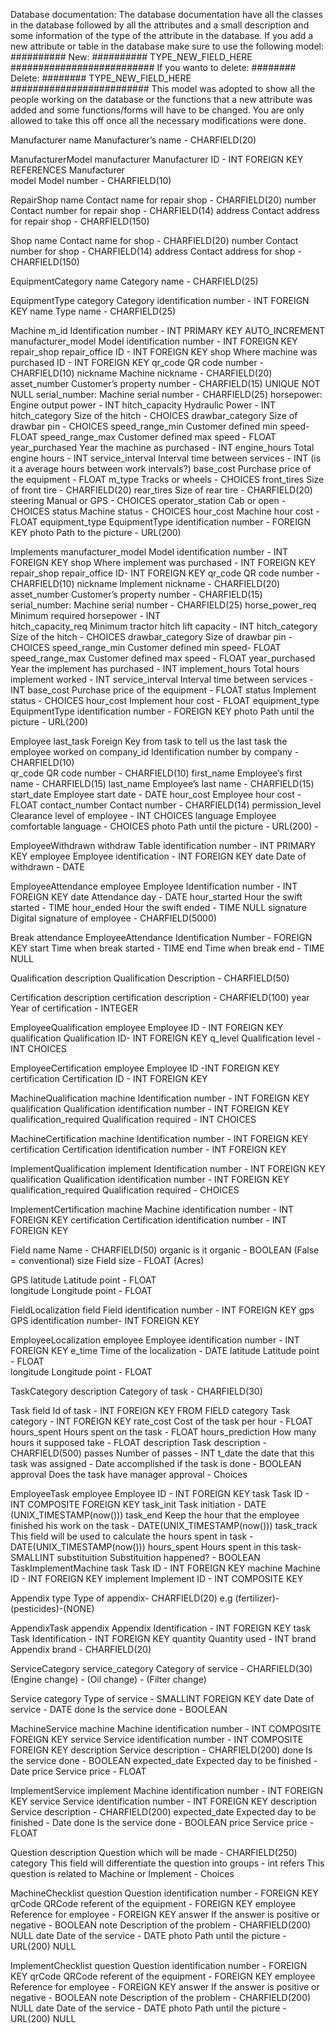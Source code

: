 Database documentation:
	The database documentation have all the classes in the database followed by all the attributes and a small description
	and some information of the type of the attribute in the database. If you add a new attribute or table in the database make sure to use the following model:
		########## New: ##########
		TYPE_NEW_FIELD_HERE
		##########################
	If you wanto to delete:
		######## Delete: ########
		TYPE_NEW_FIELD_HERE
		#########################
	This model was adopted to show all the people working on the database or the functions that a new attribute was added and some functions/forms will have to be changed. You are only allowed to take this off once all the necessary modifications were done.

Manufacturer
	name 					Manufacturer’s name - CHARFIELD(20)

ManufacturerModel
	manufacturer			Manufacturer ID - INT FOREIGN KEY REFERENCES Manufacturer	
	model					Model number - CHARFIELD(10)

RepairShop
	name					Contact name for repair shop - CHARFIELD(20)
	number					Contact number for repair shop - CHARFIELD(14)
	address					Contact address for repair shop - CHARFIELD(150)

Shop
	name					Contact name for shop - CHARFIELD(20)
	number					Contact number for shop - CHARFIELD(14)
	address					Contact address for shop - CHARFIELD(150)

EquipmentCategory
	name 					Category name - CHARFIELD(25)

EquipmentType
	category 				Category identification number -  INT FOREIGN KEY
	name					Type name - CHARFIELD(25)

Machine
	m_id 					Identification number - INT PRIMARY KEY AUTO_INCREMENT
	manufacturer_model		Model identification number - INT FOREIGN KEY
	repair_shop				repair_office ID - INT FOREIGN KEY
	shop					Where machine was purchased ID - INT FOREIGN KEY
	qr_code 				QR code number - CHARFIELD(10)
	nickname				Machine nickname - CHARFIELD(20)
	asset_number	 		Customer’s property number - CHARFIELD(15) UNIQUE NOT NULL
	serial_number: 			Machine serial number - CHARFIELD(25)
	horsepower:				Engine output power - INT
	hitch_capacity			Hydraulic Power - INT
	hitch_category			Size of the hitch - CHOICES
	drawbar_category		Size of drawbar pin - CHOICES
	speed_range_min			Customer defined min speed- FLOAT
	speed_range_max			Customer defined max speed - FLOAT
	year_purchased			Year the machine as purchased - INT
	engine_hours			Total engine hours - INT
	service_interval		Interval time between services - INT (is it a average hours between work intervals?)
	base_cost				Purchase price of the equipment - FLOAT 
	m_type					Tracks or wheels - CHOICES
	front_tires				Size of front tire - CHARFIELD(20)
	rear_tires				Size of rear tire - CHARFIELD(20)
	steering				Manual or GPS - CHOICES
	operator_station		Cab or open - CHOICES
	status					Machine status - CHOICES
	hour_cost				Machine hour cost - FLOAT
	equipment_type			EquipmentType identification number - FOREIGN KEY
	photo					Path to the picture -  URL(200)

Implements
	manufacturer_model		Model identification number - INT FOREIGN KEY
	shop					Where implement was purchased - INT FOREIGN KEY
	repair_shop				repair_office ID- INT FOREIGN KEY
	qr_code					QR code number - CHARFIELD(10)
	nickname				Implement nickname - CHARFIELD(20)
	asset_number			Customer’s property number - CHARFIELD(15)
	serial_number: 			Machine serial number - CHARFIELD(25)
	horse_power_req			Minimum required horsepower - INT		
	hitch_capacity_req		Minimum tractor hitch lift capacity - INT
	hitch_category			Size of the hitch - CHOICES
	drawbar_category		Size of drawbar pin - CHOICES
	speed_range_min			Customer defined min speed- FLOAT
	speed_range_max			Customer defined max speed - FLOAT
	year_purchased			Year the implement has purchased - INT
	implement_hours			Total hours implement worked - INT
	service_interval		Interval time between services - INT
	base_cost				Purchase price of the equipment - FLOAT
	status					Implement status - CHOICES
	hour_cost				Implement hour cost - FLOAT
	equipment_type			EquipmentType identification number - FOREIGN KEY
	photo					Path until the picture -  URL(200)

Employee
	last_task				Foreign Key from task to tell us the last task the employee worked on
	company_id				Identification number by company - CHARFIELD(10)      
	qr_code					QR code number - CHARFIELD(10)
	first_name				Employee’s first name - CHARFIELD(15)
	last_name				Employee’s last name - CHARFIELD(15)
	start_date				Employee start date -  DATE
	hour_cost				Employee hour cost - FLOAT
	contact_number  		Contact number - CHARFIELD(14)
	permission_level		Clearance level of employee - INT CHOICES
	language				Employee comfortable language - CHOICES
	photo					Path until the picture - URL(200) -

EmployeeWithdrawn
	withdraw				Table identification number - INT PRIMARY KEY 
	employee				Employee identification - INT FOREIGN KEY
	date					Date of withdrawn - DATE

EmployeeAttendance
	employee				Employee Identification number - INT
	FOREIGN KEY
	date					Attendance day - DATE
	hour_started			Hour the swift started - TIME
	hour_ended				Hour the swift ended - TIME NULL
	signature				Digital signature of employee - CHARFIELD(5000)

Break
	attendance				EmployeeAttendance Identification Number - FOREIGN KEY
	start					Time when break started - TIME
	end						Time when break end - TIME NULL

Qualification
	description				Qualification Description - CHARFIELD(50)

Certification
	description				certification description - CHARFIELD(100)
	year					Year of certification - INTEGER

EmployeeQualification
	employee				Employee ID - INT  FOREIGN KEY 
	qualification			Qualification ID- INT  FOREIGN KEY
	q_level		 			Qualification level - INT CHOICES

EmployeeCertification
	employee				Employee ID -INT FOREIGN KEY
	certification			Certification ID - INT FOREIGN KEY 

MachineQualification
	machine					Identification number - INT FOREIGN KEY
	qualification			Qualification identification number - INT FOREIGN  KEY
	qualification_required	Qualification required - INT CHOICES
				

MachineCertification
machine						Identification number - INT FOREIGN KEY
certification				Certification  identification number - INT FOREIGN  KEY

	
ImplementQualification
implement					Identification number - INT FOREIGN KEY				
qualification				Qualification identification number - INT FOREIGN KEY
qualification_required		Qualification required - CHOICES

ImplementCertification
machine						Machine identification number - INT FOREIGN KEY
certification				Certification identification number - INT FOREIGN KEY

Field
	name					Name - CHARFIELD(50)
	organic 				is it organic - BOOLEAN (False = conventional)
	size					Field size - FLOAT (Acres)

GPS
	latitude				Latitude point - FLOAT	
	longitude				Longitude point - FLOAT

FieldLocalization
	field					Field identification number - INT FOREIGN KEY
	gps						GPS identification number- INT FOREIGN KEY

EmployeeLocalization
	employee				Employee identification number - INT FOREIGN KEY 
	e_time					Time of the localization - DATE
	latitude				Latitude point - FLOAT	
	longitude				Longitude point - FLOAT

TaskCategory
	description				Category of task - CHARFIELD(30)

Task
	field					Id of task - INT FOREIGN KEY FROM FIELD
	category				Task category - INT FOREIGN KEY
	rate_cost				Cost of the task per hour - FLOAT 
	hours_spent				Hours spent on the task - FLOAT
	hours_prediction		How many hours it supposed take - FLOAT
	description				Task description - CHARFIELD(500)
	passes					Number of passes - INT
	t_date					the date that this task was assigned - Date
	accomplished			if the task is done - BOOLEAN
	approval				Does the task have manager approval - Choices

EmployeeTask
	employee				Employee ID - INT FOREIGN KEY
	task					Task ID - INT 	COMPOSITE FOREIGN KEY
	task_init				Task initiation - DATE (UNIX_TIMESTAMP(now()))
	task_end				Keep the hour that the employee finished his work on the 
	task - 					DATE(UNIX_TIMESTAMP(now()))
	task_track				This field will be used to calculate the hours spent in task - DATE(UNIX_TIMESTAMP(now()))
	hours_spent				Hours spent in this task- SMALLINT
	substituition			Substituition happened? - BOOLEAN
TaskImplementMachine
	task					Task ID - INT 	FOREIGN KEY
	machine					Machine ID - INT FOREIGN KEY
	implement				Implement ID - INT COMPOSITE KEY

Appendix
	type					Type of appendix- CHARFIELD(20) e.g (fertilizer)-(pesticides)-(NONE)

AppendixTask
	appendix				Appendix Identification -  INT FOREIGN KEY 
	task					Task Identification - INT FOREIGN KEY
	quantity				Quantity used - INT
	brand					Appendix brand - CHARFIELD(20)

ServiceCategory
	service_category 		Category of service - CHARFIELD(30) (Engine change) - (Oil change) - (Filter change)

Service
	category				Type of service - SMALLINT FOREIGN KEY 
	date					Date of service - DATE
	done					Is the service done - BOOLEAN

MachineService
	machine					Machine identification number - INT COMPOSITE FOREIGN KEY
	service					Service identification number - INT COMPOSITE FOREIGN KEY
	description				Service description - CHARFIELD(200)
	done					Is the service done - BOOLEAN
	expected_date			Expected day to be finished - Date
	price					Service price - FLOAT

ImplementService
	implement				Machine identification number - INT FOREIGN  KEY
	service					Service identification number - INT FOREIGN KEY 
	description				Service description - CHARFIELD(200)
	expected_date			Expected day to be finished - Date
	done					Is the service done - BOOLEAN
	price					Service price - FLOAT


Question
	description 			Question which will be made - CHARFIELD(250)
	category				This field will differentiate the question into groups - int
	refers					This question is related to Machine or Implement - Choices

MachineChecklist
	question				Question identification number - FOREIGN KEY
	qrCode					QRCode referent of the equipment -  FOREIGN KEY
	employee 				Reference for employee - FOREIGN KEY
	answer 					If the answer is positive or negative - BOOLEAN
	note					Description of the problem -	CHARFIELD(200) NULL
	date					Date of the service - DATE 
	photo					Path until the picture - URL(200) NULL

ImplementChecklist
	question				Question identification number - FOREIGN KEY
	qrCode					QRCode referent of the equipment - FOREIGN KEY
	employee 				Reference for employee - FOREIGN KEY
	answer 					If the answer is positive or negative - BOOLEAN
	note					Description of the problem -	CHARFIELD(200) NULL
	date					Date of the service - DATE 
	photo					Path until the picture - URL(200) NULL